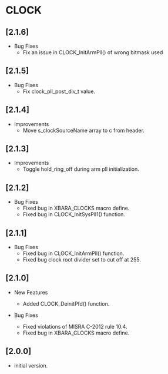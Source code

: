 # CLOCK

## [2.1.6]

- Bug Fixes
  - Fix an issue in CLOCK_InitArmPll() of wrong bitmask used

## [2.1.5]

- Bug Fixes
  - Fix clock_pll_post_div_t value.

## [2.1.4]

- Improvements
  - Move s_clockSourceName array to c from header.

## [2.1.3]

- Improvements
  - Toggle hold_ring_off during arm pll initialization.

## [2.1.2]

- Bug Fixes
  - Fixed bug in XBARA_CLOCKS macro define.
  - Fixed bug in CLOCK_InitSysPll1() function.

## [2.1.1]

- Bug Fixes
  - Fixed bug in CLOCK_InitArmPll() function.
  - Fixed bug clock root divider set to cut off at 255.

## [2.1.0]

- New Features

  - Added CLOCK_DeinitPfd() function.

- Bug Fixes

  - Fixed violations of MISRA C-2012 rule 10.4.
  - Fixed bug in XBARA_CLOCKS macro define.

## [2.0.0]

- initial version.
